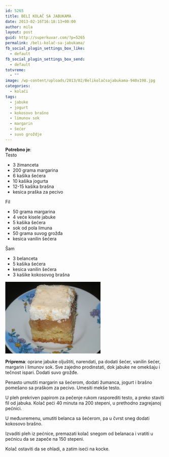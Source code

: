 ```yaml
---
id: 5265
title: BELI KOLAČ SA JABUKAMA
date: 2013-02-16T16:18:13+00:00
author: mila
layout: post
guid: http://superkuvar.com/?p=5265
permalink: /beli-kolač-sa-jabukama/
fb_social_plugin_settings_box_like:
  - default
fb_social_plugin_settings_box_send:
  - default
totvreme:
  - ""
image: /wp-content/uploads/2013/02/Belikolačsajabukama-940x198.jpg
categories:
  - kolači
tags:
  - jabuke
  - jogurt
  - kokosovo brašno
  - limunov sok
  - margarin
  - šećer
  - suvo groždje
---
```

**Potrebno je**:  
Testo

  * 3 žimanceta
  * 200 grama margarina
  * 6 kašika šećera
  * 10 kašika jogurta
  * 12-15 kašika brašna
  * kesica praška za pecivo

Fil

  * 50 grama margarina
  * 4 veće kisele jabuke
  * 5 kašika šećera
  * sok od pola limuna
  * 50 grama suvog grožđa
  * kesica vanilin šećera

Šam

  * 3 belanceta
  * 5 kašika šećera
  * kesica vanilin šećera
  * 3 kašike kokosovog brašna

<img class="alignnone size-medium wp-image-5266" src="/wp-content/uploads/2013/02/Belikolačsajabukama-1024x768.jpg" alt="Belikolačsajabukama" width="300" height="225" /> 

**Priprema**: oprane jabuke oljuštiti, narendati, pa dodati šećer, vanilin šećer, margarin i limunov sok. Sve zajedno prodinstati, dok jabuke ne omekšaju i tečnost ispari. Dodati suvo grožđe.

Penasto umutiti margarin sa šećerom, dodati žumanca, jogurt i brašno pomešano sa praškom za pecivo. Umesiti mekše testo.

U pleh prekriven papirom za pečenje rukom rasporediti testo, a preko staviti fil od jabuka. Kolač peći 40 minuta na 200 stepeni, u prethodno zagrejanoj pećnici.

U međuvremenu, umutiti belanca sa šećerom, pa u čvrst sneg dodati kokosovo brašno.

Izvaditi pleh iz pećnice, premazati kolač snegom od belanaca i vratiti u pećnicu da se zapeče na 150 stepeni.

Kolač ostaviti da se ohladi, a zatim iseći na kocke.